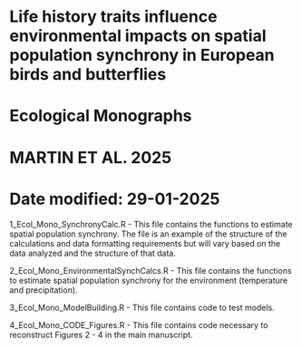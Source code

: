 
# Life history traits influence environmental impacts on spatial population synchrony in European birds and butterflies
# Ecological Monographs
# MARTIN ET AL. 2025
# Date modified: 29-01-2025

1_Ecol_Mono_SynchronyCalc.R - This file contains the functions to estimate spatial population synchrony. The file is an example of the structure of the calculations and data formatting requirements but will vary based on the data analyzed and the structure of that data.


2_Ecol_Mono_EnvironmentalSynchCalcs.R - This file contains the functions to estimate spatial population synchrony for the environment (temperature and precipitation). 



3_Ecol_Mono_ModelBuilding.R - This file contains code to test models. 



4_Ecol_Mono_CODE_Figures.R - This file contains code necessary to reconstruct Figures 2 - 4 in the main manuscript.
